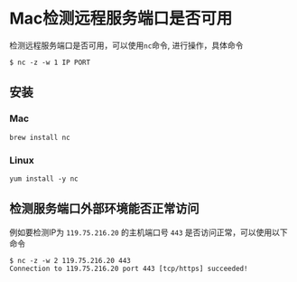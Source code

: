 # Mac检测远程服务端口是否可用

检测远程服务端口是否可用，可以使用`nc`命令, 进行操作，具体命令


```shell
$ nc -z -w 1 IP PORT
```


## 安装

### Mac

```shell
brew install nc
```

### Linux

```shell
yum install -y nc
```

## 检测服务端口外部环境能否正常访问

例如要检测IP为 `119.75.216.20` 的主机端口号 `443` 是否访问正常，可以使用以下命令

```shell
$ nc -z -w 2 119.75.216.20 443
Connection to 119.75.216.20 port 443 [tcp/https] succeeded!
```